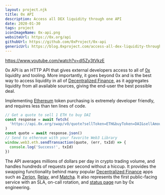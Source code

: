 ```yaml
---
layout: project.njk
title: 0x API
description: Access all DEX liquidity through one API
date: 2020-01-30
tags: project
iconImageName: 0x-api.png
websiteUrl: https://0x.org/api
githubUrl: https://github.com/0xProject/0x-api
genericUrl: https://blog.0xproject.com/access-all-dex-liquidity-through-0x-api-d5dd9a45af31
---
```


<!-- ![0x API Graphic](/assets/img/0x-api-big.png) -->

https://www.youtube.com/watch?v=dl5Zy3tVkzE

0x API is an HTTP API that gives external developers access to all of [0x](https://0x.org/) liquidity and tooling. More importantly, it goes beyond 0x and is the best way to access liquidity in all of [Decentralized Finance](https://blog.coinbase.com/a-beginners-guide-to-decentralized-finance-defi-574c68ff43c4), as it aggregates liquidity from all available sources, giving the end-user the best possible deal.

Implementing [Ethereum](https://ethereum.org/) token purchasing is extremely developer friendly, and requires less than ten lines of code.

```js
// Get a quote to sell 1 ETH to buy DAI
const response = await fetch(
  'https://api.0x.org/swap/v0/quote?sellToken=ETH&buyToken=DAI&sellAmount=1000000000000000000'
)
const quote = await response.json()
// Send to ethereum with your favorite Web3 Library
window.web3.eth.sendTransaction(quote, (err, txId) => {
  console.log('Success!', txId)
})
```

The API averages millions of dollars per day in crypto trading volume, and handles hundreds of requests per second without a hiccup. It provides the swapping functionality behind many popular [Decentralized Finance](https://blog.coinbase.com/a-beginners-guide-to-decentralized-finance-defi-574c68ff43c4) apps such as [Zerion](https://zerion.io/), [Relay](https://relay.radar.tech/), and [Matcha](https://matcha.xyz/). It also represents the first public-facing service with an SLA, on-call rotation, and [status page](https://status.0x.org/) run by 0x engineering.
